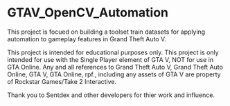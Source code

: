 # GTAV_OpenCV_Automation
This project is focued on building a toolset train datasets for applying automation to gameplay features in Grand Theft Auto V.



This project is intended for educational purposes only. This project is only intended for use with the Single Player element of GTA V, NOT for use in GTA Online.
Any and all references to Grand Theft Auto V, Grand Theft Auto Online, GTA V, GTA Online, rpf., including any assets of GTA V are property of Rockstar Games/Take 2 Interactive.

Thank you to Sentdex and other developers for thier work and influence.
